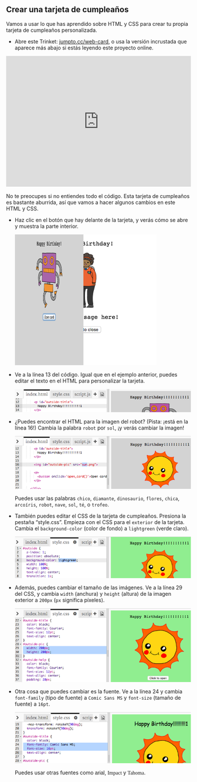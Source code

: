 ## Crear una tarjeta de cumpleaños

Vamos a usar lo que has aprendido sobre HTML y CSS para crear tu propia tarjeta de cumpleaños personalizada.

+ Abre este Trinket: <a href="http://jumpto.cc/web-card" target="_blank">jumpto.cc/web-card</a>, o usa la versión incrustada que aparece más abajo si estás leyendo este proyecto online.

<div class="trinket">
	<iframe src="https://trinket.io/embed/html/90506676c9?runMode=autorun" width="100%" height="356" frameborder="0" marginwidth="0" marginheight="0" allowfullscreen></iframe>
</div>

No te preocupes si no entiendes todo el código. Esta tarjeta de cumpleaños es bastante aburrida, así que vamos a hacer algunos cambios en este HTML y CSS.

+ Haz clic en el botón que hay delante de la tarjeta, y verás cómo se abre y muestra la parte interior.

	![screenshot](images/birthday-click.png)

+ Ve a la línea 13 del código. Igual que en el ejemplo anterior, puedes editar el texto en el HTML para personalizar la tarjeta.

	![screenshot](images/birthday-card-html.png)

+ ¿Puedes encontrar el HTML para la imagen del robot? (Pista: ¡está en la línea 16!) Cambia la palabra `robot` por `sol`, ¡y verás cambiar la imagen!

	![screenshot](images/birthday-card-sun.png)

	Puedes usar las palabras `chico`, `diamante`, `dinosaurio`, `flores`, `chica`, `arcoíris`, `robot`, `nave`, `sol`, `té`, o `trofeo`.

+ También puedes editar el CSS de la tarjeta de cumpleaños. Presiona la pestaña “style.css”. Empieza con el CSS para el `exterior` de la tarjeta. Cambia el `background-color` (color de fondo) a `lightgreen` (verde claro).

	![screenshot](images/birthday-card-outside.png)

+ Además, puedes cambiar el tamaño de las imágenes. Ve a la línea 29 del CSS, y cambia `width` (anchura) y `height` (altura) de la imagen exterior a `200px` (`px` significa píxeles).

	![screenshot](images/birthday-card-size.png)	

+ Otra cosa que puedes cambiar es la fuente. Ve a la línea 24 y cambia `font-family` (tipo de fuente) a `Comic Sans MS` y `font-size` (tamaño de fuente) a `16pt`.

	![screenshot](images/birthday-card-font.png)

	Puedes usar otras fuentes como <span style="font-family: Arial;">arial</span>, <span style="font-family: impact;">Impact</span> y <span style="font-family: tahoma;">Tahoma</span>. 
